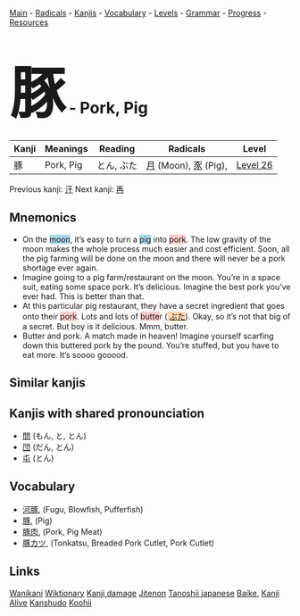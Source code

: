 <style> bigfont {font-size: 100px}</style>
[Main](../README.md) -
[Radicals](../radicals.md) -
[Kanjis](../kanjis.md) -
[Vocabulary](../vocabulary.md) -
[Levels](../levels.md) -
[Grammar](../grammar.md) - 
[Progress](../progress.md) -
[Resources](../resources.md)
# <bigfont> 豚</bigfont> - Pork, Pig 

| Kanji | Meanings | Reading | Radicals | Level |
| --- | --- | --- | --- | --- |
| 豚 | Pork, Pig | とん, ぶた | [月](../radicals/月.md) (Moon), [豕](../radicals/豕.md) (Pig),  | [Level 26](../levels/wk_level26.md) |

Previous kanji: [汗](汗.md) Next kanji: [再](再.md) 

## Mnemonics
 * On the <span style="background-color:#ADD8E6"> moon</span>, it’s easy to turn a <span style="background-color:#ADD8E6"> pig</span> into <span style="background-color:#ffcccb"> pork</span>. The low gravity of the moon makes the whole process much easier and cost efficient. Soon, all the pig farming will be done on the moon and there will never be a pork shortage ever again.
* Imagine going to a pig farm/restaurant on the moon. You’re in a space suit, eating some space pork. It’s delicious. Imagine the best pork you’ve ever had. This is better than that.
* At this particular pig restaurant, they have a secret ingredient that goes onto their <span style="background-color:#ffcccb"> pork</span>. Lots and lots of <span style="background-color:#ffcccb"> butte</span>r (<span style="background-color:#fed8b1"> [ぶた](https://jisho.org/search/ぶた)</span>). Okay, so it’s not that big of a secret. But boy is it delicious. Mmm, butter.
* Butter and pork. A match made in heaven! Imagine yourself scarfing down this buttered pork by the pound. You’re stuffed, but you have to eat more. It’s soooo gooood.


## Similar kanjis
 


## Kanjis with shared pronounciation
 * [問](問.md) (もん, と, とん)
* [団](団.md) (だん, とん)
* [屯](屯.md) (とん)



## Vocabulary
 * [河豚](../vocabulary/豚.md), (Fugu, Blowfish, Pufferfish)
* [豚](../vocabulary/豚.md), (Pig)
* [豚肉](../vocabulary/豚.md), (Pork, Pig Meat)
* [豚カツ](../vocabulary/豚.md), (Tonkatsu, Breaded Pork Cutlet, Pork Cutlet)




## Links 


[Wanikani](https://www.wanikani.com/kanji/豚)
[Wiktionary](https://en.wiktionary.org/wiki/豚)
[Kanji damage](http://www.kanjidamage.com/kanji/search?utf8=✓&q=豚)
[Jitenon](https://jitenon.com/kanji/豚)
[Tanoshii japanese](https://www.tanoshiijapanese.com/dictionary/kanji.cfm?k=豚)
[Baike](https://baike.baidu.com/item/豚),
[Kanji Alive](https://app.kanjialive.com/豚)
[Kanshudo](https://www.kanshudo.com/searchmn?q=豚)
[Koohii](https://kanji.koohii.com/study/kanji/豚)
